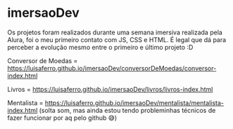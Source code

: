 # imersaoDev
Os projetos foram realizados durante uma semana imersiva realizada pela Alura, foi o meu primeiro contato com JS, CSS e HTML. É legal que dá para perceber a evolução mesmo entre o primeiro e último projeto :D


Conversor de Moedas = https://luisaferro.github.io/imersaoDev/conversorDeMoedas/conversor-index.html

Livros = https://luisaferro.github.io/imersaoDev/livros/livros-index.html

Mentalista = https://luisaferro.github.io/imersaoDev/mentalista/mentalista-index.html (solta som, mas ainda estou tendo probleminhas técnicos de fazer funcionar por aq pelo github 😅)

